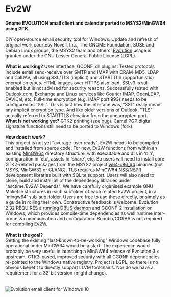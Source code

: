 # Ev2W
<strong>Gnome EVOLUTION email client and calendar ported to MSYS2/MinGW64 using GTK.</strong><br><br>
DIY open-source email security tool for Windows. Update and refresh of original work courtesy Novell, Inc., The GNOME Foundation, SUSE and Debian Linux groups, the MSYS2 team and others. <a href="https://en.wikipedia.org/wiki/GNOME_Evolution" target="_blank">Evolution</a> usage is granted under the GNU Lesser General Public License (LGPL). <br><br>
<strong>What is working?</strong> User interface, GCONF, dll plugins. Tested protocols include email send-receive over SMTP and IMAP with CRAM-MD5, LDAP and CalDAV, all using SSL/TLS (implicit) and STARTTLS (opportunistic) encryption types. HTML images over HTTPS also load. SSLv3 is still enabled but is not advised for security reasons. Successfully tested with Outlook.com, Exchange and Linux services like Courier IMAP, OpenLDAP, DAViCal, etc. Full-time encryption (e.g. IMAP port 993) needs to be configured as "SSL". This is just how the interface was, "SSL" really meant any implicit encryption type. And like older versions of Outlook, "TLS" actually referred to STARTTLS elevation from the unencrypted port.<br>
<strong>What is not working yet?</strong> GTK2 printing (see <a href="https://github.com/msys2/MINGW-packages/issues/14787">bug</a>). Camel PGP digital signature functions still need to be ported to Windows (fork).<br><br>
<strong>How does it work?</strong><br>This project is not yet "average-user ready". Ev2W needs to be compiled and installed from source code. For now, Ev2W functions from within an existing <a href="https://stackoverflow.com/questions/30069830/how-can-i-install-mingw-w64-and-msys2">MinGW64</a> directory structure, with executable and dlls in 'bin', configuration in 'etc', assets in 'share', etc. So users will need to install core GTK2-related packages from the MSYS2 project <a href="https://packages.msys2.org/package/?repo=mingw64">w64-x86_64</a> binaries (not MSYS, MinGW32 or CLANG). TLS requires MinGW64 <a href="https://n-2.org/">NSS/NSPR</a> development libraries built with SQLite support. Users will also need to clone, build and install all of the dependency libraries under "asctime/Ev2W-Depends". We have carefully organised example GNU Makefile structures in each subfolder of each related Ev2W project, in a 'mingw64' sub-sub-folder. Users are free to use these directly, or simply as a guide in rolling their own. Constructive feedback is welcome. Evolution 2.32 REQUIRES a <a href="//github.com/asctime/Ev2W-Depends">running DBUS daemon</a> and GCONF-2 installation on Windows, which provides compile-time dependencies as well runtime inter-process communication and configuration. Bonobo/CORBA is not required for compiling Ev2W.<br><br>
<strong>What is the goal?</strong><br>Getting the existing "last-known-to-be-working" Windows codebase fully operational under MinGW64 would be a start. The experience would probably be very useful in launching a MinGW64 release of Evolution 3.x upstream, GTK3-based, improved security with all GCONF dependencies re-pointed to the Windows native registry. Project is LGPL, so there is no obvious benefit to directly support LLVM toolchains. Nor do we have a requirement for a 32-bit version (might change).
<br><br><br>
![Evolution email client for WIndows 10](https://user-images.githubusercontent.com/41893923/213171323-8d0b8c3c-e5af-405a-a05e-b67ab8565024.png)
